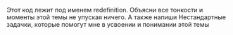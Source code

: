 Этот код  лежит под именем  redefinition. Объясни все тонкости и  моменты этой темы не упуская ничего. А также напиши   Нестандартные задачки, которые помогут мне в усвоении и понимании этой темы